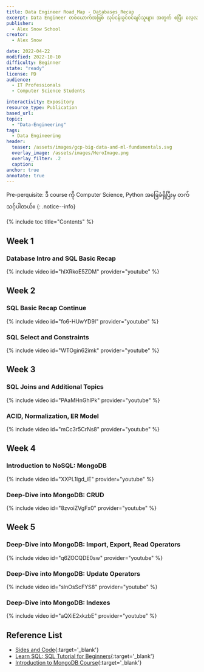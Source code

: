 ```yaml
---
title: Data Engineer Road Map - Databases Recap
excerpt: Data Engineer တစ်ယောက်အဖြစ် လုပ်ငန်းခွင်ဝင်ချင်သူများ အတွက် စပြီး လေ့လာသင့်တဲ့ course ပဲဖြစ်ပါတယ်။
publisher:
  - Alex Snow School
creator:
  - Alex Snow

date: 2022-04-22
modified: 2022-10-10
difficulty: Beginner
state: "ready"
license: PD
audience:
  - IT Professionals
  - Computer Science Students

interactivity: Expository
resource_type: Publication
based_url:
topic:
  - "Data-Engineering"
tags:
  - Data Engineering
header:
  teaser: /assets/images/gcp-big-data-and-ml-fundamentals.svg
  overlay_image: /assets/images/HeroImage.png
  overlay_filter: .2
  caption:
anchor: true
annotate: true
---
```


Pre-perquisite: ဒီ course ကို Computer Science, Python အခြေခံရှိပြီးမှ တက်သင့်ပါတယ်။
{: .notice--info}

{% include toc title="Contents" %}

## Week 1

### Database Intro and SQL Basic Recap

{% include video id="hlXRkoE5ZDM" provider="youtube" %}

## Week 2

### SQL Basic Recap Continue

{% include video id="fo6-HUwYD9I" provider="youtube" %}

### SQL Select and Constraints

{% include video id="WTOgin62imk" provider="youtube" %}

## Week 3

### SQL Joins and Additional Topics

{% include video id="PAaMHnGhIPk" provider="youtube" %}

### ACID, Normalization, ER Model

{% include video id="mCc3r5CrNs8" provider="youtube" %}

## Week 4

### Introduction to NoSQL: MongoDB

{% include video id="XXPL1lgd_iE" provider="youtube" %}

### Deep-Dive into MongoDB: CRUD

{% include video id="8zvoiZVgFx0" provider="youtube" %}

## Week 5

### Deep-Dive into MongoDB: Import, Export, Read Operators

{% include video id="q6ZOCQDE0sw" provider="youtube" %}

### Deep-Dive into MongoDB: Update Operators

{% include video id="slnOsScFYS8" provider="youtube" %}

### Deep-Dive into MongoDB: Indexes

{% include video id="aQXiE2xkzbE" provider="youtube" %}

## Reference List

- [Sides and Code](https://drive.google.com/drive/folders/180t-v3pXZKM1SjwlmbN0Pjoo14nO54Zc?usp=sharing){:target='\_blank'}
- [Learn SQL: SQL Tutorial for Beginners](https://www.programiz.com/sql){:target='\_blank'}
- [Introduction to MongoDB Course](https://drive.google.com/drive/folders/1Jv9el6-Yx7emk09qMW67xTg3d972fNlC){:target='\_blank'}
